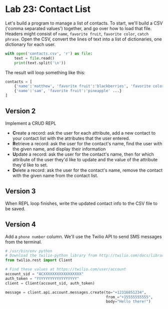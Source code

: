 
# Lab 23: Contact List


Let's build a program to manage a list of contacts. To start, we'll build a CSV ('comma separated values') together, and go over how to load that file. Headers might consist of `name`, `favorite fruit`, `favorite color`, `catch phrase`. Open the CSV, convert the lines of text into a list of dictionaries, one dictionary for each user.


```python
with open('contacts.csv', 'r') as file:
    text = file.read()
    print(text.split('\n'))
```

The result will loop something like this:
```python
contacts = [
    {'name':'matthew', 'favorite fruit':'blackberries', 'favorite color':'orange', 'catch phrase': 'yabba dabba doo'},
    {'name':'sam', 'favorite fruit':'pineapple' ...}
]
```


## Version 2

Implement a CRUD REPL

- **C**reate a record: ask the user for each attribute, add a new contact to your contact list with the attributes that the user entered.
- **R**etrieve a record: ask the user for the contact's name, find the user with the given name, and display their information
- **U**pdate a record: ask the user for the contact's name, then for which attribute of the user they'd like to update and the value of the attribute they'd like to set.
- **D**elete a record: ask the user for the contact's name, remove the contact with the given name from the contact list.

## Version 3

When REPL loop finishes, write the updated contact info to the CSV file to be saved.

## Version 4

Add a `phone number` column. We'll use the Twilio API to send SMS messages from the terminal.


```python
# /usr/bin/env python
# Download the twilio-python library from http://twilio.com/docs/libraries
from twilio.rest import Client

# Find these values at https://twilio.com/user/account
account_sid = "ACXXXXXXXXXXXXXXXXX"
auth_token = "YYYYYYYYYYYYYYYYYY"
client = Client(account_sid, auth_token)

message = client.api.account.messages.create(to="+12316851234",
                                             from_="+15555555555",
                                             body="Hello there!")
```


